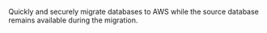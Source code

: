 <!-- Data Migration Service (DMS) -->

Quickly and securely migrate databases to AWS while the source database remains available during the migration.

<!-- Terms -->

<!-- Operation -->

<!-- Performance -->

<!-- Pricing -->

<!-- Security -->

<!-- Test -->
